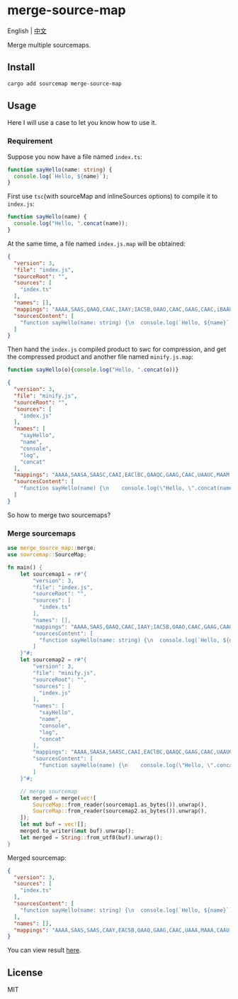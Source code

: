 # merge-source-map

English | [中文](./README-zh_CN.md)

Merge multiple sourcemaps.

## Install

```bash
cargo add sourcemap merge-source-map
```

## Usage

Here I will use a case to let you know how to use it.

### Requirement

Suppose you now have a file named `index.ts`:

```typescript
function sayHello(name: string) {
  console.log(`Hello, ${name}`);
}
```

First use `tsc`(with sourceMap and inlineSources options) to compile it to `index.js`:

```javascript
function sayHello(name) {
  console.log("Hello, ".concat(name));
}
```

At the same time, a file named `index.js.map` will be obtained:

```json
{
  "version": 3,
  "file": "index.js",
  "sourceRoot": "",
  "sources": [
    "index.ts"
  ],
  "names": [],
  "mappings": "AAAA,SAAS,QAAQ,CAAC,IAAY;IAC5B,OAAO,CAAC,GAAG,CAAC,iBAAU,IAAI,CAAE,CAAC,CAAC;AAChC,CAAC",
  "sourcesContent": [
    "function sayHello(name: string) {\n  console.log(`Hello, ${name}`);\n}\n"
  ]
}
```

Then hand the `index.js` compiled product to swc for compression, and get the compressed product and another file named `minify.js.map`:

```javascript
function sayHello(o){console.log("Hello, ".concat(o))}
```

```json
{
  "version": 3,
  "file": "minify.js",
  "sourceRoot": "",
  "sources": [
    "index.js"
  ],
  "names": [
    "sayHello",
    "name",
    "console",
    "log",
    "concat"
  ],
  "mappings": "AAAA,SAASA,SAASC,CAAI,EAClBC,QAAQC,GAAG,CAAC,UAAUC,MAAM,CAACH,GACjC",
  "sourcesContent": [
    "function sayHello(name) {\n    console.log(\"Hello, \".concat(name));\n}\n"
  ]
}
```

So how to merge two sourcemaps?

### Merge sourcemaps

```rust
use merge_source_map::merge;
use sourcemap::SourceMap;

fn main() {
    let sourcemap1 = r#"{
        "version": 3,
        "file": "index.js",
        "sourceRoot": "",
        "sources": [
          "index.ts"
        ],
        "names": [],
        "mappings": "AAAA,SAAS,QAAQ,CAAC,IAAY;IAC5B,OAAO,CAAC,GAAG,CAAC,iBAAU,IAAI,CAAE,CAAC,CAAC;AAChC,CAAC",
        "sourcesContent": [
          "function sayHello(name: string) {\n  console.log(`Hello, ${name}`);\n}\n"
        ]
    }"#;
    let sourcemap2 = r#"{
        "version": 3,
        "file": "minify.js",
        "sourceRoot": "",
        "sources": [
          "index.js"
        ],
        "names": [
          "sayHello",
          "name",
          "console",
          "log",
          "concat"
        ],
        "mappings": "AAAA,SAASA,SAASC,CAAI,EAClBC,QAAQC,GAAG,CAAC,UAAUC,MAAM,CAACH,GACjC",
        "sourcesContent": [
          "function sayHello(name) {\n    console.log(\"Hello, \".concat(name));\n}\n"
        ]
    }"#;

    // merge sourcemap
    let merged = merge(vec![
        SourceMap::from_reader(sourcemap1.as_bytes()).unwrap(),
        SourceMap::from_reader(sourcemap2.as_bytes()).unwrap(),
    ]);
    let mut buf = vec![];
    merged.to_writer(&mut buf).unwrap();
    let merged = String::from_utf8(buf).unwrap();
}
```

Merged sourcemap:

```json
{
  "version": 3,
  "sources": [
    "index.ts"
  ],
  "sourcesContent": [
    "function sayHello(name: string) {\n  console.log(`Hello, ${name}`);\n}\n"
  ],
  "names": [],
  "mappings": "AAAA,SAAS,SAAS,CAAY,EAC5B,QAAQ,GAAG,CAAC,UAAA,MAAA,CAAU,GACxB"
}
```

You can view result [here](https://evanw.github.io/source-map-visualization/#NTQAZnVuY3Rpb24gc2F5SGVsbG8obyl7Y29uc29sZS5sb2coIkhlbGxvLCAiLmNvbmNhdChvKSl9MjU0AHsKICAidmVyc2lvbiI6IDMsCiAgInNvdXJjZXMiOiBbCiAgICAiaW5kZXgudHMiCiAgXSwKICAic291cmNlc0NvbnRlbnQiOiBbCiAgICAiZnVuY3Rpb24gc2F5SGVsbG8obmFtZTogc3RyaW5nKSB7XG4gIGNvbnNvbGUubG9nKGBIZWxsbywgJHtuYW1lfWApO1xufVxuIgogIF0sCiAgIm5hbWVzIjogW10sCiAgIm1hcHBpbmdzIjogIkFBQUEsU0FBUyxTQUFTLENBQVksRUFDNUIsUUFBUSxHQUFHLENBQUMsVUFBQSxNQUFBLENBQVUsR0FDeEIiCn0K).

## License

MIT
